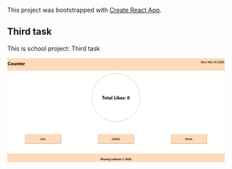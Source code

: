 This project was bootstrapped with [Create React App](https://github.com/facebook/create-react-app).

## Third task

This is school project: Third task

![Image of Counter](./public/counter-img.png)
